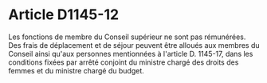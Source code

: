 # Article D1145-12

  
Les fonctions de membre du Conseil supérieur ne sont pas rémunérées.   
Des frais de déplacement et de séjour peuvent être alloués aux membres du Conseil ainsi qu'aux personnes mentionnées à l'article D. 1145-17, dans les conditions fixées par arrêté conjoint du ministre chargé des droits des femmes et du ministre chargé du budget.
